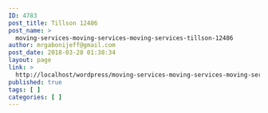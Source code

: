 ```yaml
---
ID: 4783
post_title: Tillson 12486
post_name: >
  moving-services-moving-services-moving-services-tillson-12486
author: mrgabonijeff@gmail.com
post_date: 2018-03-28 01:38:34
layout: page
link: >
  http://localhost/wordpress/moving-services-moving-services-moving-services-tillson-12486/
published: true
tags: [ ]
categories: [ ]
---
```

